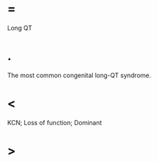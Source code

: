 # =

Long QT

# .

The most common congenital long-QT syndrome.

# <

KCN; Loss of function; Dominant

# >
